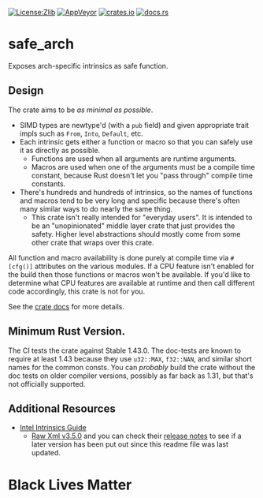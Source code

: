 [![License:Zlib](https://img.shields.io/badge/License-Zlib-brightgreen.svg)](https://opensource.org/licenses/Zlib)
[![AppVeyor](https://ci.appveyor.com/api/projects/status/03fc5f30h755235h/branch/master?svg=true)](https://ci.appveyor.com/project/Lokathor/safe-arch/branch/master)
[![crates.io](https://img.shields.io/crates/v/safe_arch.svg)](https://crates.io/crates/safe_arch)
[![docs.rs](https://docs.rs/safe_arch/badge.svg)](https://docs.rs/safe_arch/)

# safe_arch

Exposes arch-specific intrinsics as safe function.

## Design

The crate aims to be _as minimal as possible_.

* SIMD types are newtype'd (with a `pub` field) and given appropriate trait
  impls such as `From`, `Into`, `Default`, etc.
* Each intrinsic gets either a function or macro so that you can safely use it
  as directly as possible.
  * Functions are used when all arguments are runtime arguments.
  * Macros are used when one of the arguments must be a compile time constant,
    because Rust doesn't let you "pass through" compile time constants.
* There's hundreds and hundreds of intrinsics, so the names of functions and
  macros tend to be very long and specific because there's often many similar
  ways to do nearly the same thing.
  * This crate isn't really intended for "everyday users". It is intended to be
    an "unopinionated" middle layer crate that just provides the safety. Higher
    level abstractions should mostly come from some other crate that wraps over
    this crate.

All function and macro availability is done purely at compile time via
`#[cfg()]` attributes on the various modules. If a CPU feature isn't enabled for
the build then those functions or macros won't be available. If you'd like to
determine what CPU features are available at runtime and then call different
code accordingly, this crate is not for you.

See the [crate docs](https://docs.rs/safe_arch) for more details.

## Minimum Rust Version.

The CI tests the crate against Stable 1.43.0. The doc-tests
are known to require at least 1.43 because they use `u32::MAX`, `f32::NAN`,
and similar short names for the common consts. You can _probably_ build the
crate without the doc tests on older compiler versions, possibly as far back
as 1.31, but that's not officially supported.

## Additional Resources

* [Intel Intrinsics Guide](https://software.intel.com/sites/landingpage/IntrinsicsGuide/)
  * [Raw Xml v3.5.0](https://software.intel.com/sites/landingpage/IntrinsicsGuide/files/data-3.5.0.xml) and you can check their [release notes](https://software.intel.com/sites/landingpage/IntrinsicsGuide/files/ReleaseNotes.html) to see if a later version has been put out since this readme file was last updated.

# Black Lives Matter
